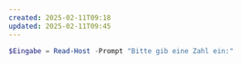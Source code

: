 ```yaml
---
created: 2025-02-11T09:18
updated: 2025-02-11T09:45
---
```

```powershell
$Eingabe = Read-Host -Prompt "Bitte gib eine Zahl ein:"
```